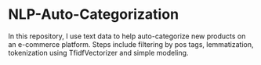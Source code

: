 # NLP-Auto-Categorization
In this repository, I use text data to help auto-categorize new products on an e-commerce platform. Steps include filtering by pos tags, lemmatization, tokenization using TfidfVectorizer and simple modeling.
